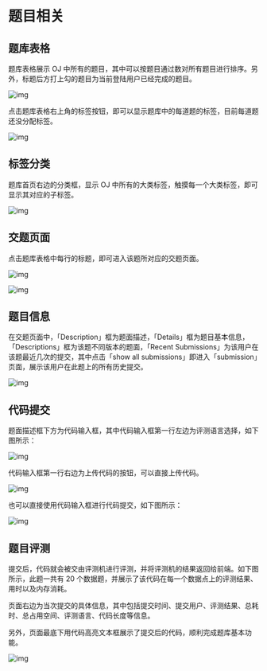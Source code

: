 # 题目相关

## 题库表格

题库表格展示 OJ 中所有的题目，其中可以按题目通过数对所有题目进行排序。另外，标题后方打上勾的题目为当前登陆用户已经完成的题目。

![img](/img/user-manual/160467098321.jpg)

点击题库表格右上角的标签按钮，即可以显示题库中的每道题的标签，目前每道题还没分配标签。

![img](/img/user-manual/160467098391.jpg)

## 标签分类

题库首页右边的分类框，显示 OJ 中所有的大类标签，触摸每一个大类标签，即可显示其对应的子标签。

![img](/img/user-manual/160467098448.jpg)

## 交题页面

点击题库表格中每行的标题，即可进入该题所对应的交题页面。

![img](/img/user-manual/160467098495.jpg)

![img](/img/user-manual/160467098555.jpg)

## 题目信息

在交题页面中，「Description」框为题面描述，「Details」框为题目基本信息，「Descriptions」框为该题不同版本的题面，「Recent Submissions」为该用户在该题最近几次的提交，其中点击「show all submissions」即进入「submission」页面，展示该用户在此题上的所有历史提交。

![img](/img/user-manual/160467098653.jpg)

## 代码提交

题面描述框下方为代码输入框，其中代码输入框第一行左边为评测语言选择，如下图所示：

![img](/img/user-manual/160467098700.jpg)

代码输入框第一行右边为上传代码的按钮，可以直接上传代码。

![img](/img/user-manual/160467098741.jpg)

也可以直接使用代码输入框进行代码提交，如下图所示：

![img](/img/user-manual/160467098779.jpg)

## 题目评测

提交后，代码就会被交由评测机进行评测，并将评测机的结果返回给前端。如下图所示，此题一共有 20 个数据题，并展示了该代码在每一个数据点上的评测结果、用时以及内存消耗。

页面右边为当次提交的具体信息，其中包括提交时间、提交用户、评测结果、总耗时、总占用空间、评测语言、代码长度等信息。

另外，页面最底下用代码高亮文本框展示了提交后的代码，顺利完成题库基本功能。

![img](/img/user-manual/160467098836.jpg)
